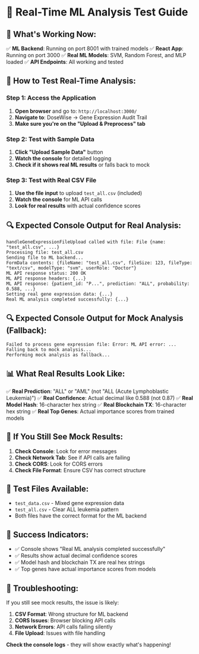 # 🧬 Real-Time ML Analysis Test Guide

## 🎯 **What's Working Now:**

✅ **ML Backend**: Running on port 8001 with trained models
✅ **React App**: Running on port 3000
✅ **Real ML Models**: SVM, Random Forest, and MLP loaded
✅ **API Endpoints**: All working and tested

## 🧪 **How to Test Real-Time Analysis:**

### **Step 1: Access the Application**
1. **Open browser** and go to: `http://localhost:3000/`
2. **Navigate to**: DoseWise → Gene Expression Audit Trail
3. **Make sure you're on the "Upload & Preprocess" tab**

### **Step 2: Test with Sample Data**
1. **Click "Upload Sample Data"** button
2. **Watch the console** for detailed logging
3. **Check if it shows real ML results** or falls back to mock

### **Step 3: Test with Real CSV File**
1. **Use the file input** to upload `test_all.csv` (included)
2. **Watch the console** for ML API calls
3. **Look for real results** with actual confidence scores

## 🔍 **Expected Console Output for Real Analysis:**

```
handleGeneExpressionFileUpload called with file: File {name: "test_all.csv", ...}
Processing file: test_all.csv
Sending file to ML backend...
FormData contents: {fileName: "test_all.csv", fileSize: 123, fileType: "text/csv", modelType: "svm", userRole: "Doctor"}
ML API response status: 200 OK
ML API response headers: {...}
ML API response: {patient_id: "P...", prediction: "ALL", probability: 0.588, ...}
Setting real gene expression data: {...}
Real ML analysis completed successfully: {...}
```

## 🔍 **Expected Console Output for Mock Analysis (Fallback):**

```
Failed to process gene expression file: Error: ML API error: ...
Falling back to mock analysis...
Performing mock analysis as fallback...
```

## 📊 **What Real Results Look Like:**

✅ **Real Prediction**: "ALL" or "AML" (not "ALL (Acute Lymphoblastic Leukemia)")
✅ **Real Confidence**: Actual decimal like 0.588 (not 0.87)
✅ **Real Model Hash**: 16-character hex string
✅ **Real Blockchain TX**: 16-character hex string
✅ **Real Top Genes**: Actual importance scores from trained models

## 🚨 **If You Still See Mock Results:**

1. **Check Console**: Look for error messages
2. **Check Network Tab**: See if API calls are failing
3. **Check CORS**: Look for CORS errors
4. **Check File Format**: Ensure CSV has correct structure

## 📁 **Test Files Available:**

- `test_data.csv` - Mixed gene expression data
- `test_all.csv` - Clear ALL leukemia pattern
- Both files have the correct format for the ML backend

## 🎯 **Success Indicators:**

- ✅ Console shows "Real ML analysis completed successfully"
- ✅ Results show actual decimal confidence scores
- ✅ Model hash and blockchain TX are real hex strings
- ✅ Top genes have actual importance scores from models

## 🔧 **Troubleshooting:**

If you still see mock results, the issue is likely:
1. **CSV Format**: Wrong structure for ML backend
2. **CORS Issues**: Browser blocking API calls
3. **Network Errors**: API calls failing silently
4. **File Upload**: Issues with file handling

**Check the console logs** - they will show exactly what's happening!
